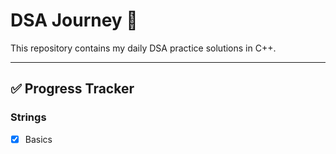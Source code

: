 # DSA Journey 🚀


This repository contains my daily DSA practice solutions in C++.

---

## ✅ Progress Tracker

### Strings
- [x] Basics